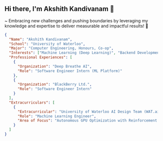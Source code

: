 
## Hi there, I'm Akshith Kandivanam 👋 

~ Embracing new challenges and pushing boundaries by leveraging my knowledge and expertise to deliver measurable and impactful results! 🎯
```json
{
  "Name": "Akshith Kandivanam",
  "School": "University of Waterloo",
  "Major": "Computer Engineering, Honours, Co-op",
  "Interests": ["Machine Learning (Deep Learning)", "Backend Development", "Cloud Computing"],
  "Professional Experiences": [
    {
      "Organization": "Deep Breathe AI",
      "Role": "Software Engineer Intern (ML Platform)"
    },
    {
      "Organization": "BlackBerry Ltd.",
      "Role": "Software Engineer Intern"
    }
  ],
  "Extracurriculars": [
    {
      "Extracurricular": "University of Waterloo AI Design Team (WAT.ai)",
      "Role": "Machine Learning Engineer",
      "Area of Focus": "Autonomous GPU Optimization with Reinforcement Learning"
    }
  ]
}

```
<!---
akkik04/akkik04 is a ✨ special ✨ repository because its `README.md` (this file) appears on your GitHub profile.
You can click the Preview link to take a look at your changes.
--->
